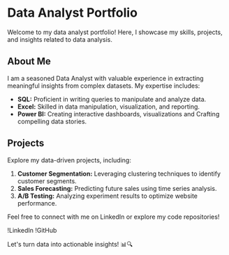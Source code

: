 # Data Analyst Portfolio

Welcome to my data analyst portfolio! Here, I showcase my skills, projects, and insights related to data analysis.

## About Me
I am a seasoned Data Analyst with valuable experience in extracting meaningful insights from complex datasets. My expertise includes:

- **SQL:** Proficient in writing queries to manipulate and analyze data.
- **Excel:** Skilled in data manipulation, visualization, and reporting.
- **Power BI:** Creating interactive dashboards, visualizations and Crafting compelling data stories.


## Projects
Explore my data-driven projects, including:

1. **Customer Segmentation:** Leveraging clustering techniques to identify customer segments.
2. **Sales Forecasting:** Predicting future sales using time series analysis.
3. **A/B Testing:** Analyzing experiment results to optimize website performance.

Feel free to connect with me on LinkedIn or explore my code repositories!

!LinkedIn
!GitHub

Let's turn data into actionable insights! 📊🔍
